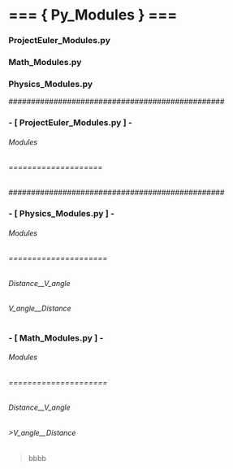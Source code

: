 # === { Py_Modules } ===

### ProjectEuler_Modules.py
### Math_Modules.py
### Physics_Modules.py
################################################
### - [ ProjectEuler_Modules.py ] -

###### Modules
###### ====================
###### 
###### 
###### 
################################################
### - [ Physics_Modules.py ] -

###### Modules
###### =====================
###### Distance__V_angle
###### V_angle__Distance
###### 
# ##############################################
### - [ Math_Modules.py ] -

###### Modules
###### =====================
###### Distance__V_angle
###### >V_angle__Distance
>bbbb
###### 


